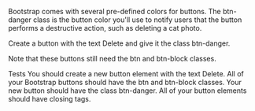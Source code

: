 Bootstrap comes with several pre-defined colors for buttons. The btn-danger class is the button color you'll use to notify users that the button performs a destructive action, such as deleting a cat photo.

Create a button with the text Delete and give it the class btn-danger.

Note that these buttons still need the btn and btn-block classes.

Tests
You should create a new button element with the text Delete.
All of your Bootstrap buttons should have the btn and btn-block classes.
Your new button should have the class btn-danger.
All of your button elements should have closing tags.